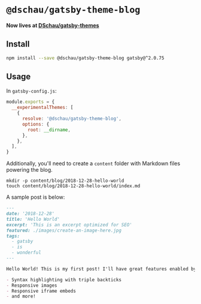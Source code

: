 # `@dschau/gatsby-theme-blog`

**Now lives at [DSchau/gatsby-themes](https://github.com/dschau/gatsby-themes)**

## Install

```sh
npm install --save @dschau/gatsby-theme-blog gatsby@^2.0.75
```

## Usage

In `gatsby-config.js`:

```js
module.exports = {
  __experimentalThemes: [
    {
      resolve: '@dschau/gatsby-theme-blog',
      options: {
        root: __dirname,
      },
    },
  ],
}
```

Additionally, you'll need to create a `content` folder with Markdown files powering the blog.

```shell
mkdir -p content/blog/2018-12-28-hello-world
touch content/blog/2018-12-28-hello-world/index.md
```

A sample post is below:

```md
---
date: '2018-12-28'
title: 'Hello World'
excerpt: 'This is an excerpt optimized for SEO'
featured: ./images/create-an-image-here.jpg
tags:
  - gatsby
  - is
  - wonderful
---

Hello World! This is my first post! I'll have great features enabled by default, including:

- Syntax highlighting with triple backticks
- Responsive images
- Responsive iframe embeds
- and more!
```
